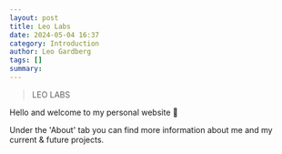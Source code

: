 ```yaml
---
layout: post
title: Leo Labs
date: 2024-05-04 16:37
category: Introduction
author: Leo Gardberg
tags: []
summary: 
---
```


>LEO LABS 

Hello and welcome to my personal website 👋

Under the 'About' tab you can find more information about me and my current & future projects.
